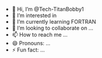- 👋 Hi, I’m @Tech-TitanBobby1
- 👀 I’m interested in 
- 🌱 I’m currently learning FORTRAN 
- 💞️ I’m looking to collaborate on ...
- 📫 How to reach me ...
- 😄 Pronouns: ...
- ⚡ Fun fact: ...

<!---
Tech-TitanBobby1/Tech-TitanBobby1 is a ✨ special ✨ repository because its `README.md` (this file) appears on your GitHub profile.
You can click the Preview link to take a look at your changes.
--->
